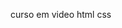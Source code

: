 curso em video html css

<a href="https://caioaquino29.github.io/html-css/exercio/ex005/index.html">
